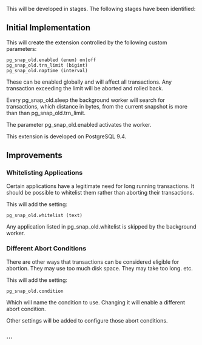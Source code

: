 This will be developed in stages. The following stages have been identified:

Initial Implementation
----------------------

This will create the extension controlled by the following custom parameters:

    pg_snap_old.enabled (enum) on|off
    pg_snap_old.trn_limit (bigint)  
    pg_snap_old.naptime (interval)
These can be enabled globally and will affect all transactions.
Any transaction exceeding the limit will be aborted and rolled back.

Every pg_snap_old.sleep the background worker will search for transactions, which distance in bytes, from the
current snapshot is more than than pg_snap_old.trn_limit. 

The parameter pg_snap_old.enabled activates the worker.

This extension is developed on PostgreSQL 9.4.


Improvements
------------

### Whitelisting Applications

Certain applications have a legitimate need for long running transactions. It
should be possible to whitelist them rather than aborting their transactions.

This will add the setting:

	pg_snap_old.whitelist (text)

Any application listed in pg_snap_old.whitelist is skipped by the background worker.

### Different Abort Conditions

There are other ways that transactions can be considered eligible for abortion.
They may use too much disk space. They may take too long. etc.

This will add the setting:

	pg_snap_old.condition

Which will name the condition to use. Changing it will enable a different abort
condition.

Other settings will be added to configure those abort conditions.

### ...
